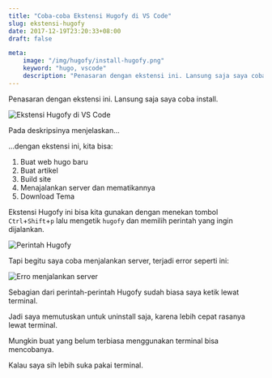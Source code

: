 ```yaml
---
title: "Coba-coba Ekstensi Hugofy di VS Code"
slug: ekstensi-hugofy
date: 2017-12-19T23:20:33+08:00
draft: false

meta:
    image: "/img/hugofy/install-hugofy.png"
    keyword: "hugo, vscode"
    description: "Penasaran dengan ekstensi ini. Lansung saja saya coba install."
---
```


Penasaran dengan ekstensi ini. Lansung saja saya coba install.

![Ekstensi Hugofy di VS Code](/img/hugofy/install-hugofy.png)

Pada deskripsinya menjelaskan...

...dengan ekstensi ini, kita bisa:

1. Buat web hugo baru
2. Buat artikel
3. Build site
4. Menajalankan server dan mematikannya
5. Download Tema


Ekstensi Hugofy ini bisa kita gunakan dengan menekan tombol
`Ctrl`+`Shift`+`p` lalu mengetik `hugofy` dan memilih
perintah yang ingin dijalankan.

![Perintah Hugofy](/img/hugofy/perintah-hugofy.png)

Tapi begitu saya coba menjalankan server, 
terjadi error seperti ini:

![Erro menjalankan server](/img/hugofy/error-server.png)

Sebagian dari perintah-perintah Hugofy sudah biasa
saya ketik lewat terminal.

Jadi saya memutuskan untuk uninstall saja,
karena lebih cepat rasanya lewat terminal.

Mungkin buat yang belum terbiasa menggunakan terminal
bisa mencobanya.

Kalau saya sih lebih suka pakai terminal.